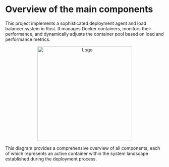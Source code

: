 # Overview of the main components
This project implements a sophisticated deployment agent and load balancer system in Rust. It manages Docker containers, monitors their performance, and dynamically adjusts the container pool based on load and performance metrics.

<div style="text-align: center;">
  <img src="../images/minimaloverview.png" alt="Logo" width="300vw"/>
</div>

This diagram provides a comprehensive overview of all components, each of which represents an active container within the system landscape established during the deployment process.

